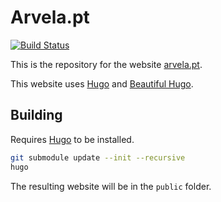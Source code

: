 # Arvela.pt

[![Build Status](https://cloud.drone.io/api/badges/PedroArvela/website/status.svg)](https://cloud.drone.io/PedroArvela/website)

This is the repository for the website [arvela.pt](https://arvela.pt).

This website uses [Hugo](https://gohugo.io/) and [Beautiful Hugo](https://github.com/halogenica/beautifulhugo).

## Building

Requires [Hugo](https://gohugo.io/) to be installed.

```sh
git submodule update --init --recursive
hugo
```

The resulting website will be in the `public` folder.
